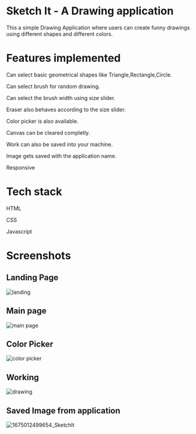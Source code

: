 # Sketch It - A Drawing application

This a simple Drawing Application where users can create funny drawings using different shapes and different colors.

# Features implemented

Can select basic geometrical shapes like Triangle,Rectangle,Circle.

Can select brush for random drawing.

Can select the brush width using size slider.

Eraser also behaves according to the size slider.

Color picker is also available.

Canvas can be cleared completly.

Work can also be saved into your machine.

Image gets saved with the application name.

Responsive

# Tech stack

HTML

CSS

Javascript

# Screenshots

## Landing Page

![landing ](https://user-images.githubusercontent.com/85746815/215482010-bcdd642c-2b2d-4856-853d-6b59c6a0a195.png)

## Main page

![main page ](https://user-images.githubusercontent.com/85746815/215483544-7dc0cfa9-cdbd-4e83-9e65-a3d69f61cd81.png)

## Color Picker

![color picker ](https://user-images.githubusercontent.com/85746815/215483623-05fbde74-85b9-43da-b671-8c2ff395b8a7.png)

## Working

![drawing ](https://user-images.githubusercontent.com/85746815/215483713-9da8c112-9137-4eaf-933a-d459c92318ac.png)

## Saved Image from application

![1675012499654_SketchIt](https://user-images.githubusercontent.com/85746815/215483888-ae47bf92-a9f5-4009-9b46-4fe8356f0662.jpg)
